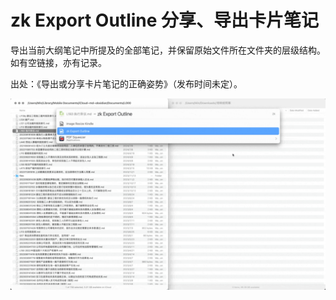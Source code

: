 # zk Export Outline 分享、导出卡片笔记

导出当前大纲笔记中所提及的全部笔记，并保留原始文件所在文件夹的层级结构。如有空链接，亦有记录。

出处：《导出或分享卡片笔记的正确姿势》（发布时间未定）。

![img](img.gif)